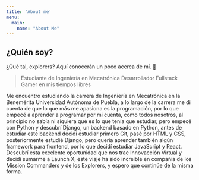 ```yaml
---
title: 'About me'
menu:
  main:
    name: "About Me"
---
```


## ¿Quién soy?

¿Qué tal, explorers? Aquí conocerán un poco acerca de mí. 🙂

> Estudiante de Ingeniería en Mecatrónica
> Desarrollador Fullstack
> Gamer en mis tiempos libres

Me encuentro estudiando la carrera de Ingeniería en Mecatrónica en la
Benemérita Universidad Autónoma de Puebla, a lo largo de la carrera me
di cuenta de que lo que más me apasiona es la programación, por lo que
empecé a aprender a programar por mi cuenta, como todos nosotros, al
principio no sabía ni siquiera qué es lo que tenía que estudiar, pero
empecé con Python y descubrí Django, un backend basado en Python, antes
de estudiar este backend decidí estudiar primero Git, pasé por HTML y CSS,
posteriormente estudié Django, pero quería aprender también algún
framework para frontend, por lo que decidí estudiar JavaScript y React.
Descubrí esta excelente oportunidad que nos trae Innovacción Virtual y
decidí sumarme a Launch X, este viaje ha sido increíble en compañía de
los Mission Commanders y de los Explorers, y espero que continúe de la
misma forma.

